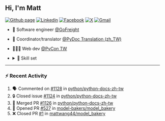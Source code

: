 ## Hi, I'm Matt

[![Github page](https://img.shields.io/badge/-Blog-ff4088?style=flat&logo=hugo&logoColor=white)](https://mattwang44.dev)
[![Linkedin](https://img.shields.io/badge/-LinkedIn-0077b5?style=flat&logo=Linkedin&logoColor=white)](https://www.linkedin.com/in/wei-hsiang-wang-60841b108/)
[![Facebook](https://img.shields.io/badge/-Facebook-1877f2?style=flat&logo=Facebook&logoColor=white)](https://www.facebook.com/profile.php?id=100000194291071)
[![X](https://img.shields.io/badge/-X-000000?style=flat&logo=X&logoColor=white)](https://twitter.com/mattwang44)
[![Gmail](https://img.shields.io/badge/-Gmail-c14438?style=flat&logo=Gmail&logoColor=white)](mailto:mattwang44@gmail.com)
<!-- [![Stack Overflow](https://img.shields.io/badge/-Stack%20Overflow-fe7a16?style=flat&logo=StackOverflow&logoColor=white)](https://stackoverflow.com/users/7969188) -->


- 🚢 Software engineer [@GoFreight](https://www.gofreight.com/) 
- 🐍 Coordinator/translator [@PyDoc Translation (zh_TW)](https://github.com/python/python-docs-zh-tw)
- 👨🏻‍💻 Web dev [@PyCon TW](https://tw.pycon.org/)
- <details><summary>🏃 Skill set</summary>

  #### Languages & Frameworks
  
  [<img src="https://img.shields.io/badge/Python-282C34?logo=python" alt="Python logo" title="Python" height="25" />](https://www.python.org)
  [<img src="https://img.shields.io/badge/JavaScript-282C34?logo=javascript" alt="JavaScript logo" title="JavaScript" height="25" />](https://www.javascript.com)
  [<img src="https://img.shields.io/badge/C++-282C34?logo=cplusplus&logoColor=00599C" alt="C++ logo" title="C++" height="25" />](https://isocpp.org)
  [<img src="https://img.shields.io/badge/Shell-282C34?logo=gnubash" alt="Bash logo" title="Bash" height="25" />](https://www.gnu.org/software/bash)

  [<img src="https://img.shields.io/badge/FastAPI-66595C?logo=FastAPI" alt="FastAPI logo" title="FastAPI" height="25" />](https://fastapi.tiangolo.com/)
  [<img src="https://img.shields.io/badge/Django-66595C?logo=Django&logoColor=092E20" alt="Django logo" title="Django" height="25" />](https://www.djangoproject.com)
  [<img src="https://img.shields.io/badge/Flask-66595C?logo=Flask" alt="Flask logo" title="Flask" height="25" />](https://flask.palletsprojects.com/)
  [<img src="https://img.shields.io/badge/PyQt-66595C?logo=Qt" alt="Qt logo" title="PyQt" height="25" />](https://doc.qt.io/qtforpython/)

  [<img src="https://img.shields.io/badge/Node.js-66595C?logo=node.js" alt="nodejs logo" title="nodejs" height="25" />](https://nodejs.org/en/)
  [<img src="https://img.shields.io/badge/Express.js-66595C?logo=Express" alt="Express logo" title="Express.js" height="25" />](https://expressjs.com/)
  [<img src="https://img.shields.io/badge/Nuxt.js-66595C?logo=nuxt" alt="Nuxt.js logo" title="Nuxt.js" height="25" />](https://nuxtjs.org/)
  [<img src="https://img.shields.io/badge/React.js-66595C?logo=React" alt="React.js logo" title="React.js" height="25" />](https://reactjs.org/)
  
  #### Cloud Platform
  
  [<img src="https://img.shields.io/badge/AWS-282C34?logo=amazonwebservices&logoColor=FF9900" alt="AWS logo" title="AWS" height="25" />](https://aws.amazon.com)
  [<img src="https://img.shields.io/badge/GCP-282C34?logo=googlecloud" alt="GCP logo" title="GCP" height="25" />](https://cloud.google.com)

  #### DevOps/IaC

  [<img src="https://img.shields.io/badge/GitHub Actions-282C34?logo=githubactions" alt="GitHub Actions logo" title="GitHub Actions" height="25" />](https://docs.github.com/en/actions)
  [<img src="https://img.shields.io/badge/Jenkins-282C34?logo=jenkins" alt="Jenkins logo" title="Jenkins" height="25" />](https://www.jenkins.io/)
  [<img src="https://img.shields.io/badge/Terraform-282C34?logo=Terraform" alt="Terraform logo" title="Terraform" height="25" />](https://www.terraform.io/)
  [<img src="https://img.shields.io/badge/Argo CD-282C34?logo=argo" alt="Argo CD logo" title="Argo CD" height="25" />](https://argoproj.github.io/cd/)

  #### Orchestration
  [<img src="https://img.shields.io/badge/Docker-282C34?logo=docker" alt="Docker logo" title="Docker" height="25" />](https://www.docker.com)
  [<img src="https://img.shields.io/badge/Kubernetes-282C34?logo=kubernetes" alt="Kubernetes logo" title="Kubernetes" height="25" />](https://kubernetes.io)
  [<img src="https://img.shields.io/badge/Helm-282C34?logo=helm" alt="Helm logo" title="Helm" height="25" />](https://helm.sh)

  #### Logging & Monitoring

  [<img src="https://img.shields.io/badge/Grafana-282C34?logo=Grafana" alt="Grafana logo" title="Grafana" height="25" />](https://grafana.com/)
  [<img src="https://img.shields.io/badge/NewRelic-282C34?logo=newrelic" alt="NewRelic logo" title="NewRelic" height="25" />](https://newrelic.com/)
  [<img src="https://img.shields.io/badge/Elastic Stack-282C34?logo=elasticstack" alt="Elastic Stack logo" title="Elastic Stack" height="25" />](https://www.elastic.co/elastic-stack)

  </details>


---

### :zap: Recent Activity

<!--START_SECTION:activity-->
1. 🗣 Commented on [#1128](https://github.com/python/python-docs-zh-tw/pull/1128#issuecomment-3111763475) in [python/python-docs-zh-tw](https://github.com/python/python-docs-zh-tw)
2. 🔒 Closed issue [#1124](https://github.com/python/python-docs-zh-tw/issues/1124) in [python/python-docs-zh-tw](https://github.com/python/python-docs-zh-tw)
3. 🎉 Merged PR [#1126](https://github.com/python/python-docs-zh-tw/pull/1126) in [python/python-docs-zh-tw](https://github.com/python/python-docs-zh-tw)
4. 💪 Opened PR [#527](https://github.com/model-bakers/model_bakery/pull/527) in [model-bakers/model_bakery](https://github.com/model-bakers/model_bakery)
5. ❌ Closed PR [#1](https://github.com/mattwang44/model_bakery/pull/1) in [mattwang44/model_bakery](https://github.com/mattwang44/model_bakery)
<!--END_SECTION:activity-->
